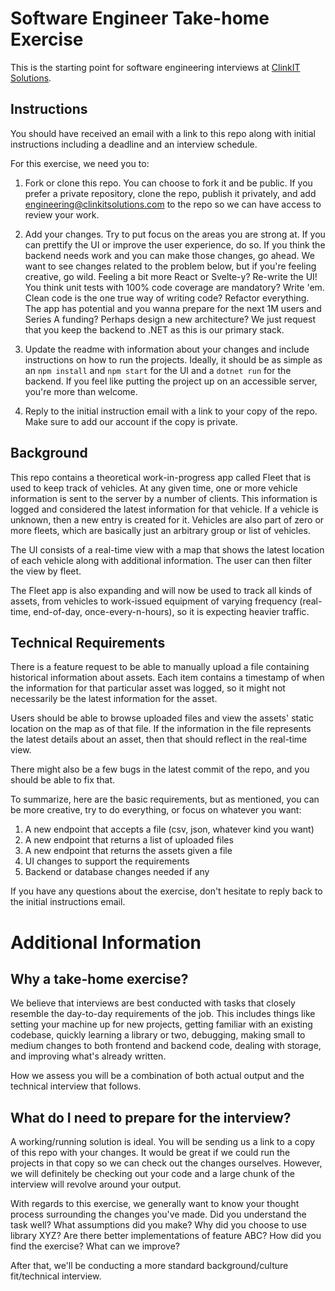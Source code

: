 # Software Engineer Take-home Exercise

This is the starting point for software engineering interviews at [ClinkIT Solutions](https://www.clinkitsolutions.com).

## Instructions

You should have received an email with a link to this repo along with initial instructions including a deadline and an interview schedule.

For this exercise, we need you to:

1) Fork or clone this repo. You can choose to fork it and be public. If you prefer a private repository, clone the repo, publish it privately, and add engineering@clinkitsolutions.com to the repo so we can have access to review your work.

2) Add your changes. Try to put focus on the areas you are strong at. If you can prettify the UI or improve the user experience, do so. If you think the backend needs work and you can make those changes, go ahead. We want to see changes related to the problem below, but if you're feeling creative, go wild. Feeling a bit more React or Svelte-y? Re-write the UI! You think unit tests with 100% code coverage are mandatory? Write 'em. Clean code is the one true way of writing code? Refactor everything. The app has potential and you wanna prepare for the next 1M users and Series A funding? Perhaps design a new architecture? We just request that you keep the backend to .NET as this is our primary stack.

3) Update the readme with information about your changes and include instructions on how to run the projects. Ideally, it should be as simple as an ```npm install``` and ```npm start``` for the UI and a `dotnet run` for the backend. If you feel like putting the project up on an accessible server, you're more than welcome.

4) Reply to the initial instruction email with a link to your copy of the repo. Make sure to add our account if the copy is private.

## Background

This repo contains a theoretical work-in-progress app called Fleet that is used to keep track of vehicles. At any given time, one or more vehicle information is sent to the server by a number of clients. This information is logged and considered the latest information for that vehicle. If a vehicle is unknown, then a new entry is created for it. Vehicles are also part of zero or more fleets, which are basically just an arbitrary group or list of vehicles.

The UI consists of a real-time view with a map that shows the latest location of each vehicle along with additional information. The user can then filter the view by fleet.

The Fleet app is also expanding and will now be used to track all kinds of assets, from vehicles to work-issued equipment of varying frequency (real-time, end-of-day, once-every-n-hours), so it is expecting heavier traffic.

## Technical Requirements

There is a feature request to be able to manually upload a file containing historical information about assets. Each item contains a timestamp of when the information for that particular asset was logged, so it might not necessarily be the latest information for the asset.

Users should be able to browse uploaded files and view the assets' static location on the map as of that file. If the information in the file represents the latest details about an asset, then that should reflect in the real-time view.

There might also be a few bugs in the latest commit of the repo, and you should be able to fix that.

To summarize, here are the basic requirements, but as mentioned, you can be more creative, try to do everything, or focus on whatever you want:

1) A new endpoint that accepts a file (csv, json, whatever kind you want)
2) A new endpoint that returns a list of uploaded files
3) A new endpoint that returns the assets given a file
4) UI changes to support the requirements
5) Backend or database changes needed if any

If you have any questions about the exercise, don't hesitate to reply back to the initial instructions email.

# Additional Information

## Why a take-home exercise?

We believe that interviews are best conducted with tasks that closely resemble the day-to-day requirements of the job. This includes things like setting your machine up for new projects, getting familiar with an existing codebase, quickly learning a library or two, debugging, making small to medium changes to both frontend and backend code, dealing with storage, and improving what's already written.

How we assess you will be a combination of both actual output and the technical interview that follows.

## What do I need to prepare for the interview?

A working/running solution is ideal. You will be sending us a link to a copy of this repo with your changes. It would be great if we could run the projects in that copy so we can check out the changes ourselves. However, we will definitely be checking out your code and a large chunk of the interview will revolve around your output.

With regards to this exercise, we generally want to know your thought process surrounding the changes you've made. Did you understand the task well? What assumptions did you make? Why did you choose to use library XYZ? Are there better implementations of feature ABC? How did you find the exercise? What can we improve?

After that, we'll be conducting a more standard background/culture fit/technical interview.
